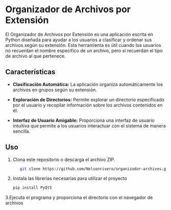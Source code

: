 # Organizador de Archivos por Extensión

El Organizador de Archivos por Extensión es una aplicación escrita en Python diseñada para ayudar a los usuarios a clasificar y ordenar sus archivos según su extensión. Esta herramienta es útil cuando los usuarios no recuerdan el nombre específico de un archivo, pero sí recuerdan el tipo de archivo al que pertenece.

## Características

- **Clasificación Automática:** La aplicación organiza automáticamente los archivos en grupos según su extensión.
  
- **Exploración de Directorios:** Permite explorar un directorio especificado por el usuario y recopilar información sobre los archivos contenidos en él.

- **Interfaz de Usuario Amigable:** Proporciona una interfaz de usuario intuitiva que permite a los usuarios interactuar con el sistema de manera sencilla.


## Uso

1. Clona este repositorio o descarga el archivo ZIP.
    ```bash
       git clone https://github.com/Nelsonrivero/organizador-archivos.git
    ```
2. Instala las librerias necesarias para utilizar el proyecto
   ```bash
   pip install PyQt5
   ```
3.Ejecuta el programa y proporciona el directorio con el navegador de archivos
